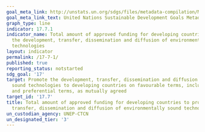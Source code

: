 ```yaml
---
goal_meta_link: http://unstats.un.org/sdgs/files/metadata-compilation/Metadata-Goal-17.pdf
goal_meta_link_text: United Nations Sustainable Development Goals Metadata (pdf 468kB)
graph_type: line
indicator: 17.7.1
indicator_name: Total amount of approved funding for developing countries to promote
  the development, transfer, dissemination and diffusion of environmentally sound
  technologies
layout: indicator
permalink: /17-7-1/
published: true
reporting_status: notstarted
sdg_goal: '17'
target: Promote the development, transfer, dissemination and diffusion of environmentally
  sound technologies to developing countries on favourable terms, including on concessional
  and preferential terms, as mutually agreed
target_id: '17.7'
title: Total amount of approved funding for developing countries to promote the development,
  transfer, dissemination and diffusion of environmentally sound technologies
un_custodian_agency: UNEP-CTCN
un_designated_tier: '3'
---
```

